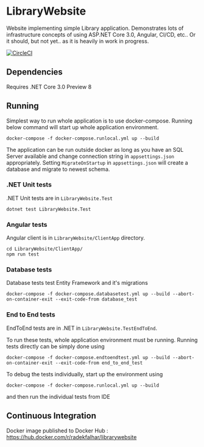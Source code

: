 # LibraryWebsite
Website implementing simple Library application. Demonstrates lots of infrastructure concepts of using ASP.NET Core 3.0, Angular, CI/CD, etc..
Or it should, but not yet.. as it is heavily in work in progress.

[![CircleCI](https://circleci.com/gh/Euphoric/LibraryWebsite/tree/master.svg?style=svg)](https://circleci.com/gh/Euphoric/LibraryWebsite/tree/master)

## Dependencies

Requires .NET Core 3.0 Preview 8

## Running

Simplest way to run whole application is to use docker-compose.
Running below command will start up whole application environment.

    docker-compose -f docker-compose.runlocal.yml up --build

The application can be run outside docker as long as you have an SQL Server available and change connection string in `appsettings.json` appropriately.
Setting `MigrateOnStartup` in `appsettings.json` will create a database and migrate to newest schema.

### .NET Unit tests

.NET Unit tests are in `LibraryWebsite.Test`

    dotnet test LibraryWebsite.Test

### Angular tests

Angular client is in `LibraryWebsite/ClientApp` directory. 

	cd LibraryWebsite/ClientApp/
	npm run test

### Database tests

Database tests test Entity Framework and it's migrations

    docker-compose -f docker-compose.databasetest.yml up --build --abort-on-container-exit --exit-code-from database_test

### End to End tests

EndToEnd tests are in .NET in `LibraryWebsite.TestEndToEnd`.

To run these tests, whole application environment must be running.
Running tests directly can be simply done using

	docker-compose -f docker-compose.endtoendtest.yml up --build --abort-on-container-exit --exit-code-from end_to_end_test

To debug the tests individually, start up the environment using 

    docker-compose -f docker-compose.runlocal.yml up --build

and then run the individual tests from IDE

## Continuous Integration

Docker image published to Docker Hub : https://hub.docker.com/r/radekfalhar/librarywebsite
